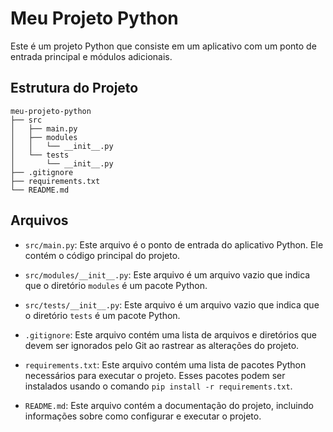 # Meu Projeto Python

Este é um projeto Python que consiste em um aplicativo com um ponto de entrada principal e módulos adicionais.

## Estrutura do Projeto

```
meu-projeto-python
├── src
│   ├── main.py
│   ├── modules
│   │   └── __init__.py
│   └── tests
│       └── __init__.py
├── .gitignore
├── requirements.txt
└── README.md
```

## Arquivos

- `src/main.py`: Este arquivo é o ponto de entrada do aplicativo Python. Ele contém o código principal do projeto.

- `src/modules/__init__.py`: Este arquivo é um arquivo vazio que indica que o diretório `modules` é um pacote Python.

- `src/tests/__init__.py`: Este arquivo é um arquivo vazio que indica que o diretório `tests` é um pacote Python.

- `.gitignore`: Este arquivo contém uma lista de arquivos e diretórios que devem ser ignorados pelo Git ao rastrear as alterações do projeto.

- `requirements.txt`: Este arquivo contém uma lista de pacotes Python necessários para executar o projeto. Esses pacotes podem ser instalados usando o comando `pip install -r requirements.txt`.

- `README.md`: Este arquivo contém a documentação do projeto, incluindo informações sobre como configurar e executar o projeto.